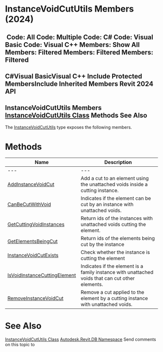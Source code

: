 # InstanceVoidCutUtils Members (2024)

﻿
 Code: All Code: Multiple Code: C# Code: Visual Basic Code: Visual C++  Members: Show All Members: Filtered Members: Filtered Members: Filtered   
---  
C#Visual BasicVisual C++
Include Protected MembersInclude Inherited Members
Revit 2024 API  
---  
InstanceVoidCutUtils Members  
[InstanceVoidCutUtils Class](68b4818a-d737-be1e-0347-ebe305fe3b70.md "InstanceVoidCutUtils Class") Methods See Also  
---  
The [InstanceVoidCutUtils](68b4818a-d737-be1e-0347-ebe305fe3b70.md "InstanceVoidCutUtils Class") type exposes the following members.
# Methods
| Name | Description |
| --- | --- |
| --- | --- | --- |
| [AddInstanceVoidCut](378b57d2-db9f-f103-678c-64d82757997e.md "AddInstanceVoidCut Method") | Add a cut to an element using the unattached voids inside a cutting instance. |
| [CanBeCutWithVoid](02b7a1e0-dad7-32c5-e0f6-960d2e3c9776.md "CanBeCutWithVoid Method") | Indicates if the element can be cut by an instance with unattached voids. |
| [GetCuttingVoidInstances](79d10f4e-9ab1-adfb-f89d-c5c754712b23.md "GetCuttingVoidInstances Method") | Return ids of the instances with unattached voids cutting the element. |
| [GetElementsBeingCut](e709fbe6-5508-6212-07d6-cefd3c095d9e.md "GetElementsBeingCut Method") | Return ids of the elements being cut by the instance |
| [InstanceVoidCutExists](c429ad0d-9a4e-3471-c414-fdcf2f19971f.md "InstanceVoidCutExists Method") | Check whether the instance is cutting the element |
| [IsVoidInstanceCuttingElement](dc97f4ae-929c-c1ee-63ae-9000362a3047.md "IsVoidInstanceCuttingElement Method") | Indicates if the element is a family instance with unattached voids that can cut other elements. |
| [RemoveInstanceVoidCut](828d0706-b0fd-2349-cd77-ed6062e8d24a.md "RemoveInstanceVoidCut Method") | Remove a cut applied to the element by a cutting instance with unattached voids. |

# See Also
[InstanceVoidCutUtils Class](68b4818a-d737-be1e-0347-ebe305fe3b70.md "InstanceVoidCutUtils Class")
[Autodesk.Revit.DB Namespace](87546ba7-461b-c646-cbb1-2cb8f5bff8b2.md "Autodesk.Revit.DB Namespace")
Send comments on this topic to 